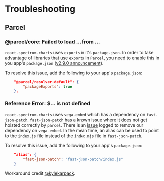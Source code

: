 # Troubleshooting

## Parcel


### @parcel/core: Failed to load ... from ...

`react-spectrum-charts` uses `exports` in it's `package.json`. In order to take advantage of libraries that use `exports` in `Parcel`, you need to enable this in you app's `package.json` ([v2.9.0 announcement](https://parceljs.org/blog/v2-9-0/#new-resolver)).

To resolve this issue, add the following to your app's `package.json`:

```json
    "@parcel/resolver-default": {
        "packageExports": true
    },
```

### Reference Error: $... is not defined

`react-spectrum-charts` uses `vega-embed` which has a dependency on `fast-json-patch`. `fast-json-patch` has a known issue where it does not get hoisted correctly by `parcel`. There is an [issue](https://github.com/adobe/react-spectrum-charts/issues/346) logged to remove our dependency on `vega-embed`. In the mean time, an alias can be used to point to the `index.js` file instead of the `index.mjs` file in `fast-json-patch`.

To resolve this issue, add the following to your app's `package.json`:

```json
    "alias": {
        "fast-json-patch": "fast-json-patch/index.js"
    }
```

Workaround credit [@kylekarpack](https://github.com/kylekarpack).